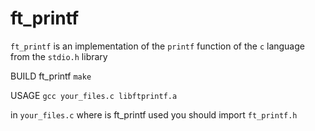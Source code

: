 # ft_printf

``ft_printf`` is an implementation of the ``printf`` function of the ``c`` language from the ``stdio.h`` library

BUILD ft_printf ``make``

USAGE ``gcc your_files.c libftprintf.a``

in ``your_files.c`` where is ft_printf used you should import ``ft_printf.h``
